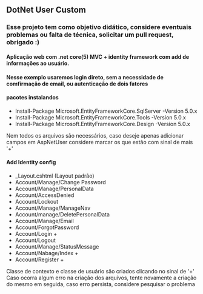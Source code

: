 ## DotNet User Custom
### Esse projeto tem como objetivo didático, considere eventuais problemas ou falta de técnica, solicitar um pull request, obrigado :)

#### Aplicação web com .net core(5) MVC + identity framework com add de informações ao usuário.
#### Nesse exemplo usaremos login direto, sem a necessidade de comfirmação de email, ou autenticação de dois fatores

#### pacotes instalandos
* Install-Package Microsoft.EntityFrameworkCore.SqlServer -Version 5.0.x
* Install-Package Microsoft.EntityFrameworkCore.Tools -Version 5.0.x
* Install-Package Microsoft.EntityFrameworkCore.Design -Version 5.0.x

Nem todos os arquivos são necessários, caso deseje apenas adicionar campos em AspNetUser considere marcar os que estão com sinal de mais '+'

#### Add Identity config
* _Layout.cshtml (Layout padrão)
* Account/Manage/Change Password
* Account/Manage/PersonalData
* Account/AccessDenied
* Account/Lockout
* Account/Manage/ManageNav
* Account/manage/DeletePersonalData
* Account/Manage/Email
* Account/ForgotPassword
* Account/Login +
* Account/Logout
* Account/Manage/StatusMessage
* Account/Nabage/Index +
* Account/Register +

Classe de contexto e classe de usuário são criados clicando no sinal de '+'
Caso ocorra algum erro na criação dos arquivos, tente novamente a criação do mesmo em seguida, caso erro persista, considere pesquisar o problema

